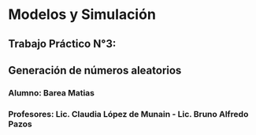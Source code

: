 # Modelos y Simulación

## Trabajo Práctico N°3: 
## Generación de números aleatorios

### Alumno: Barea Matias

### Profesores: Lic. Claudia López de Munain - Lic. Bruno Alfredo Pazos
